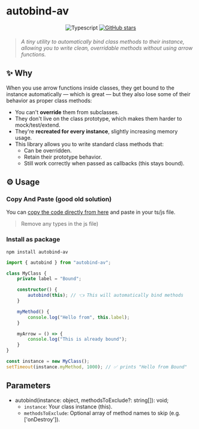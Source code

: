# autobind-av

<div style="text-align:center; width:100%;">
<img src="https://img.shields.io/badge/v-1.0.2-blue" alt="Typescript" />
<a href="https://github.com/alessioVelluso/autobind-av/stargazers">
  <img src="https://img.shields.io/github/stars/alessioVelluso/autobind-av?style=social" alt="GitHub stars" />
</a>
</div>

<div style="text-align:center; width:100%; margin-bottom: 20px;">

</div>


> *A tiny utility to automatically bind class methods to their instance, allowing you to write clean, overridable methods without using arrow functions.*

## ✨ Why
When you use arrow functions inside classes, they get bound to the instance automatically — which is great — but they also lose some of their behavior as proper class methods:
* You can't **override** them from subclasses.
* They don't live on the class prototype, which makes them harder to mock/test/extend.
* They're **recreated for every instance**, slightly increasing memory usage.
* This library allows you to write standard class methods that:
    * Can be overridden.
    * Retain their prototype behavior.
    * Still work correctly when passed as callbacks (this stays bound).

## ⚙️ Usage

### Copy And Paste (good old solution)
You can [copy the code directly from here](https://github.com/alessioVelluso/autobind-av/blob/master/package/autobind.ts) and paste in your ts/js file.
> Remove any types in the js file)

### Install as package
```
npm install autobind-av
```

```ts
import { autobind } from "autobind-av";

class MyClass {
    private label = "Bound";

    constructor() {
        autobind(this); // 👈 This will automatically bind methods
    }

    myMethod() {
        console.log("Hello from", this.label);
    }

    myArrow = () => {
        console.log("This is already bound");
    }
}

const instance = new MyClass();
setTimeout(instance.myMethod, 1000); // ✅ prints "Hello from Bound"
```

## Parameters
* autobind(instance: object, methodsToExclude?: string[]): void;
    * `instance`: Your class instance (this).
    * `methodsToExclude`: Optional array of method names to skip (e.g. ['onDestroy']).
